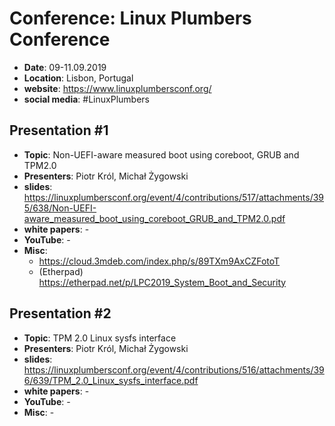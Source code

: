 # Conference: Linux Plumbers Conference

- **Date**: 09-11.09.2019
- **Location**: Lisbon, Portugal
- **website**: https://www.linuxplumbersconf.org/
- **social media**: #LinuxPlumbers

## Presentation #1

- **Topic**: Non-UEFI-aware measured boot using coreboot, GRUB and TPM2.0
- **Presenters**: Piotr Król, Michał Żygowski
- **slides**:
  https://linuxplumbersconf.org/event/4/contributions/517/attachments/395/638/Non-UEFI-aware_measured_boot_using_coreboot_GRUB_and_TPM2.0.pdf
- **white papers**: -
- **YouTube**: -
- **Misc**:
  + https://cloud.3mdeb.com/index.php/s/89TXm9AxCZFotoT
  + (Etherpad) https://etherpad.net/p/LPC2019_System_Boot_and_Security

## Presentation #2

- **Topic**: TPM 2.0 Linux sysfs interface
- **Presenters**: Piotr Król, Michał Żygowski
- **slides**:
  https://linuxplumbersconf.org/event/4/contributions/516/attachments/396/639/TPM_2.0_Linux_sysfs_interface.pdf
- **white papers**: -
- **YouTube**: -
- **Misc**: -
